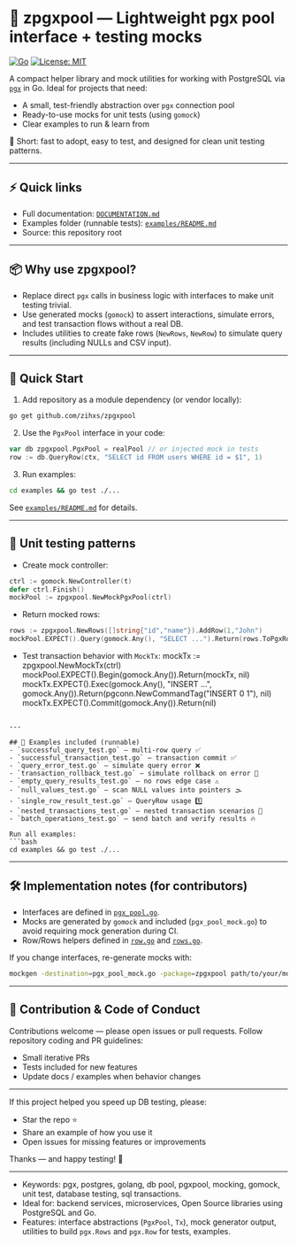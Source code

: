 # 🚀 zpgxpool — Lightweight pgx pool interface + testing mocks

[![Go](https://img.shields.io/badge/go-1.24-blue.svg)](https://golang.org) [![License: MIT](https://img.shields.io/badge/License-MIT-yellow.svg)](LICENSE)

A compact helper library and mock utilities for working with PostgreSQL via [`pgx`](github.com/jackc/pgx/v5) in Go. Ideal for projects that need:
- A small, test-friendly abstraction over `pgx` connection pool
- Ready-to-use mocks for unit tests (using `gomock`)
- Clear examples to run & learn from

📌 Short: fast to adopt, easy to test, and designed for clean unit testing patterns.

---

## ⚡ Quick links
- Full documentation: [`DOCUMENTATION.md`](DOCUMENTATION.md:1)
- Examples folder (runnable tests): [`examples/README.md`](examples/README.md:1)
- Source: this repository root

---

## 📦 Why use zpgxpool?

- Replace direct `pgx` calls in business logic with interfaces to make unit testing trivial.
- Use generated mocks (`gomock`) to assert interactions, simulate errors, and test transaction flows without a real DB.
- Includes utilities to create fake rows (`NewRows`, `NewRow`) to simulate query results (including NULLs and CSV input).

---

## 🧭 Quick Start

1. Add repository as a module dependency (or vendor locally):
```bash
go get github.com/zihxs/zpgxpool
```

2. Use the `PgxPool` interface in your code:
```go
var db zpgxpool.PgxPool = realPool // or injected mock in tests
row := db.QueryRow(ctx, "SELECT id FROM users WHERE id = $1", 1)
```

3. Run examples:
```bash
cd examples && go test ./...
```
See [`examples/README.md`](examples/README.md:1) for details.

---

## 🧪 Unit testing patterns

- Create mock controller:
```go
ctrl := gomock.NewController(t)
defer ctrl.Finish()
mockPool := zpgxpool.NewMockPgxPool(ctrl)
```

- Return mocked rows:
```go
rows := zpgxpool.NewRows([]string{"id","name"}).AddRow(1,"John")
mockPool.EXPECT().Query(gomock.Any(), "SELECT ...").Return(rows.ToPgxRows(), nil)
```

- Test transaction behavior with `MockTx`:
mockTx := zpgxpool.NewMockTx(ctrl)
mockPool.EXPECT().Begin(gomock.Any()).Return(mockTx, nil)
mockTx.EXPECT().Exec(gomock.Any(), "INSERT ...", gomock.Any()).Return(pgconn.NewCommandTag("INSERT 0 1"), nil)
mockTx.EXPECT().Commit(gomock.Any()).Return(nil)
```

---

## 📂 Examples included (runnable)
- `successful_query_test.go` — multi-row query ✅
- `successful_transaction_test.go` — transaction commit ✅
- `query_error_test.go` — simulate query error ❌
- `transaction_rollback_test.go` — simulate rollback on error 🔁
- `empty_query_results_test.go` — no rows edge case ⚠️
- `null_values_test.go` — scan NULL values into pointers 🌫️
- `single_row_result_test.go` — QueryRow usage 1️⃣
- `nested_transactions_test.go` — nested transaction scenarios 🧵
- `batch_operations_test.go` — send batch and verify results 🔥

Run all examples:
```bash
cd examples && go test ./...
```

---

## 🛠️ Implementation notes (for contributors)

- Interfaces are defined in [`pgx_pool.go`](pgx_pool.go:11).
- Mocks are generated by `gomock` and included (`pgx_pool_mock.go`) to avoid requiring mock generation during CI.
- Row/Rows helpers defined in [`row.go`](row.go:1) and [`rows.go`](rows.go:1).

If you change interfaces, re-generate mocks with:
```bash
mockgen -destination=pgx_pool_mock.go -package=zpgxpool path/to/your/module PgxPool,Tx
```

---

## 🤝 Contribution & Code of Conduct

Contributions welcome — please open issues or pull requests. Follow repository coding and PR guidelines:
- Small iterative PRs
- Tests included for new features
- Update docs / examples when behavior changes

---

If this project helped you speed up DB testing, please:
- Star the repo ⭐
- Share an example of how you use it
- Open issues for missing features or improvements

Thanks — and happy testing! 🎉

---

- Keywords: pgx, postgres, golang, db pool, pgxpool, mocking, gomock, unit test, database testing, sql transactions.
- Ideal for: backend services, microservices, Open Source libraries using PostgreSQL and Go.
- Features: interface abstractions (`PgxPool`, `Tx`), mock generator output, utilities to build `pgx.Rows` and `pgx.Row` for tests, examples.
